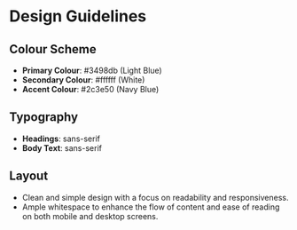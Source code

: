 # Design Guidelines

## Colour Scheme
- **Primary Colour**: #3498db (Light Blue)
- **Secondary Colour**: #ffffff (White)
- **Accent Colour**: #2c3e50 (Navy Blue)

## Typography
- **Headings**:  sans-serif
- **Body Text**: sans-serif

## Layout
- Clean and simple design with a focus on readability and responsiveness.
- Ample whitespace to enhance the flow of content and ease of reading on both mobile and desktop screens.
